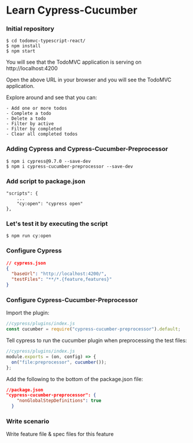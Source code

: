 # Learn Cypress-Cucumber

### Initial repository

    $ cd todomvc-typescript-react/
    $ npm install
    $ npm start

You will see that the TodoMVC application is serving on http://localhost:4200

Open the above URL in your browser and you will see the TodoMVC application.

Explore around and see that you can:

    - Add one or more todos
    - Complete a todo
    - Delete a todo
    - Filter by active
    - Filter by completed
    - Clear all completed todos

### Adding Cypress and Cypress-Cucumber-Preprocessor

    $ npm i cypress@9.7.0 --save-dev
    $ npm i cypress-cucumber-preprocessor --save-dev

### Add script to package.json

    "scripts": {
        ...
        "cy:open": "cypress open"
    },

### Let's test it by executing the script

    $ npm run cy:open

### Configure Cypress

```json
// cypress.json
{
  "baseUrl": "http://localhost:4200/",
  "testFiles": "**/*.{feature,features}"
}
```

### Configure Cypress-Cucumber-Preprocessor

Import the plugin:

```js
//cypress/plugins/index.js
const cucumber = require("cypress-cucumber-preprocessor").default;
```

Tell cypress to run the cucumber plugin when preprocessing the test files:

```js
//cypress/plugins/index.js
module.exports = (on, config) => {
  on("file:preprocessor", cucumber());
};
```

Add the following to the bottom of the package.json file:

```json
//package.json
"cypress-cucumber-preprocessor": {
    "nonGlobalStepDefinitions": true
  }
```

### Write scenario

Write feature file & spec files for this feature